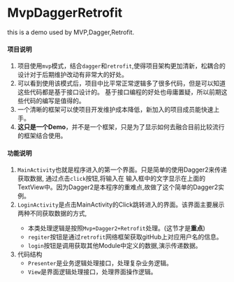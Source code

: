 # MvpDaggerRetrofit
this is a demo used by MVP,Dagger,Retrofit.

#### 项目说明
1. 项目使用`mvp`模式，结合`dagger`和`retrofit`,使得项目架构更加清新，松耦合的设计对于后期维护改动有非常大的好处。
2. 可以看到使用该模式后，项目中比平常正常逻辑多了很多代码，但是可以知道这些代码都是基于接口设计的。
基于接口编程的好处也毋庸置疑，所以前期这些代码的编写是值得的。
3. 一个清晰的框架可以使项目开发维护成本降低，新加入的项目成员能快速上手。
4. **这只是一个Demo**，并不是一个框架，只是为了显示如何去融合目前比较流行的框架结合使用。

#### 功能说明
1. `MainActivity`也就是程序进入的第一个界面。只是简单的使用Dagger2来传递获取数据, 通过点击`click`按钮,将输入在
输入框中的文字显示在上面的TextView中。因为Dagger2是本程序的重难点,故做了这个简单的Dagger2实例。
2. `LoginActivity`是点击MainActivity的Click跳转进入的界面。该界面主要展示两种不同获取数据的方式,<p/>
    + 本类处理逻辑是按照`Mvp+Dagger2+Retrofit`处理。(这节才是**重点**)
    + `regiter`按钮是通过`retrofit`网络框架获取gitHub上对应用户名的信息。
    + `login`按钮是调用获取其他Module中定义的数据,演示传递数据。
3. 代码结构
    + `Presenter`是业务逻辑处理接口，处理复杂业务逻辑。
    + `View`是界面逻辑处理接口，处理界面操作逻辑。

